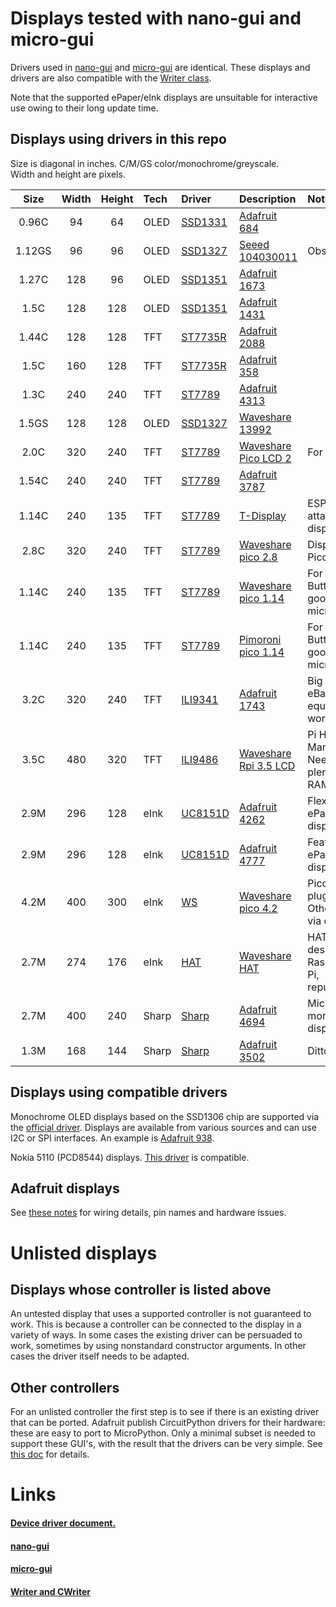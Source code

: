 # Displays tested with nano-gui and micro-gui

Drivers used in [nano-gui](https://github.com/peterhinch/micropython-nano-gui)
and [micro-gui](https://github.com/peterhinch/micropython-micro-gui) are
identical. These displays and drivers are also compatible with the 
[Writer class](https://github.com/peterhinch/micropython-font-to-py/blob/master/writer/WRITER.md).

Note that the supported ePaper/eInk displays are unsuitable for interactive use
owing to their long update time.

## Displays using drivers in this repo

Size is diagonal in inches. C/M/GS color/monochrome/greyscale.  
Width and height are pixels.  

| Size   | Width | Height | Tech  | Driver        | Description                 | Notes |
|:------:|:-----:|:------:|:------|:--------------|:----------------------------|:------|
| 0.96C  |  94   |   64   | OLED  | [SSD1331][1d] | [Adafruit 684][1m]          |       |
| 1.12GS |  96   |   96   | OLED  | [SSD1327][11d]| [Seeed 104030011][21m]      | Obsolescent |
| 1.27C  | 128   |   96   | OLED  | [SSD1351][2d] | [Adafruit 1673][2m]         |       |
| 1.5C   | 128   |  128   | OLED  | [SSD1351][2d] | [Adafruit 1431][3m]         |       |
| 1.44C  | 128   |  128   | TFT   | [ST7735R][4d] | [Adafruit 2088][5m]         |       |
| 1.5C   | 160   |  128   | TFT   | [ST7735R][4d] | [Adafruit 358][6m]          |       |
| 1.3C   | 240   |  240   | TFT   | [ST7789][5d]  | [Adafruit 4313][7m]         |       |
| 1.5GS  | 128   |  128   | OLED  | [SSD1327][11d]| [Waveshare 13992][20m]      |       |
| 2.0C   | 320   |  240   | TFT   | [ST7789][5d]  | [Waveshare Pico LCD 2][18m] | For Pi Pico |
| 1.54C  | 240   |  240   | TFT   | [ST7789][5d]  | [Adafruit 3787][8m]         |       |
| 1.14C  | 240   |  135   | TFT   | [ST7789][5d]  | [T-Display][9m]             | ESP32 with attached display |
| 2.8C   | 320   |  240   | TFT   | [ST7789][5d]  | [Waveshare pico 2.8][10m]   | Display for Pi Pico |
| 1.14C  | 240   |  135   | TFT   | [ST7789][5d]  | [Waveshare pico 1.14][11m]  | For Pi Pico. Buttons good for micro-gui |
| 1.14C  | 240   |  135   | TFT   | [ST7789][5d]  | [Pimoroni pico 1.14][23m]   | For Pi Pico. Buttons good for micro-gui |
| 3.2C   | 320   |  240   | TFT   | [ILI9341][6d] | [Adafruit 1743][12m]        | Big display. eBay equivalents work here. |
| 3.5C   | 480   |  320   | TFT   | [ILI9486][12d]| [Waveshare Rpi 3.5 LCD][22m]| Pi HAT. Many pixels. Needs plenty of RAM. |
| 2.9M   | 296   |  128   | eInk  | [UC8151D][7d] | [Adafruit 4262][13m]        | Flexible ePaper display |
| 2.9M   | 296   |  128   | eInk  | [UC8151D][7d] | [Adafruit 4777][15m]        | FeatherWing ePaper display |
| 4.2M   | 400   |  300   | eInk  | [WS][10d]     | [Waveshare pico 4.2][19m]   | Pico, Pico W plug in. Other hosts via cable |
| 2.7M   | 274   |  176   | eInk  | [HAT][8d]     | [Waveshare HAT][14m]        | HAT designed for Raspberry Pi, repurposed. |
| 2.7M   | 400   |  240   | Sharp | [Sharp][9d]   | [Adafruit 4694][16m]        | Micropower monochrome display. |
| 1.3M   | 168   |  144   | Sharp | [Sharp][9d]   | [Adafruit 3502][17m]        | Ditto |

## Displays using compatible drivers

Monochrome OLED displays based on the SSD1306 chip are supported via the
[official driver][3d]. Displays are available from various sources and can use
I2C or SPI interfaces. An example is [Adafruit 938][4m].

Nokia 5110 (PCD8544) displays. [This driver](https://github.com/mcauser/micropython-pcd8544.git)
is compatible.

## Adafruit displays

See [these notes](./ADAFRUIT.md) for wiring details, pin names and hardware
issues.

# Unlisted displays

## Displays whose controller is listed above

An untested display that uses a supported controller is not guaranteed to work.
This is because a controller can be connected to the display in a variety of
ways. In some cases the existing driver can be persuaded to work, sometimes by
using nonstandard constructor arguments. In other cases the driver itself needs
to be adapted.

## Other controllers

For an unlisted controller the first step is to see if there is an existing
driver that can be ported. Adafruit publish CircuitPython drivers for their
hardware: these are easy to port to MicroPython. Only a minimal subset is
needed to support these GUI's, with the result that the drivers can be very
simple. See [this doc](./DRIVERS.md#7-writing-device-drivers) for details.

# Links

#### [Device driver document.](./DRIVERS.md)

#### [nano-gui](https://github.com/peterhinch/micropython-nano-gui)

#### [micro-gui](https://github.com/peterhinch/micropython-micro-gui)

#### [Writer and CWriter](https://github.com/peterhinch/micropython-font-to-py/blob/master/writer/WRITER.md)

[1d]: https://github.com/peterhinch/micropython-nano-gui/blob/master/DRIVERS.md#22-drivers-for-ssd1331
[2d]: https://github.com/peterhinch/micropython-nano-gui/blob/master/DRIVERS.md#21-drivers-for-ssd1351
[3d]: https://github.com/micropython/micropython/blob/master/drivers/display/ssd1306.py
[4d]: https://github.com/peterhinch/micropython-nano-gui/blob/master/DRIVERS.md#31-drivers-for-st7735r
[5d]: https://github.com/peterhinch/micropython-nano-gui/blob/master/DRIVERS.md#33-drivers-for-st7789
[6d]: https://github.com/peterhinch/micropython-nano-gui/blob/master/DRIVERS.md#32-drivers-for-ili9341
[7d]: https://github.com/peterhinch/micropython-nano-gui/blob/master/DRIVERS.md#51-adafruit-monochrome-eink-displays
[8d]: https://github.com/peterhinch/micropython-nano-gui/blob/master/DRIVERS.md#52-waveshare-eink-display-hat
[9d]: https://github.com/peterhinch/micropython-nano-gui/blob/master/DRIVERS.md#4-drivers-for-sharp-displays
[10d]: https://github.com/peterhinch/micropython-nano-gui/blob/master/DRIVERS.md#53-waveshare-400x300-pi-pico-display
[11d]: https://github.com/peterhinch/micropython-nano-gui/blob/master/DRIVERS.md#23-drivers-for-ssd1327
[12d]: https://github.com/peterhinch/micropython-nano-gui/blob/master/DRIVERS.md#34-driver-for-ili9486

[1m]: https://www.adafruit.com/product/684
[2m]: https://www.adafruit.com/product/1673
[3m]: https://www.adafruit.com/product/1431
[4m]: https://www.adafruit.com/product/938
[5m]: https://www.adafruit.com/product/2088
[6m]: https://www.adafruit.com/product/358
[7m]: https://www.adafruit.com/product/4313
[8m]: https://www.adafruit.com/product/3787
[9m]: http://www.lilygo.cn/prod_view.aspx?TypeId=50033&Id=1126&FId=t3%3a50033%3a3&msclkid=b46a3d0ecf7d11ec88e6ae013d02d194
[10m]: https://www.waveshare.com/Pico-ResTouch-LCD-2.8.htm
[11m]: https://www.waveshare.com/pico-lcd-1.14.htm
[12m]: https://www.adafruit.com/product/1743
[13m]: https://www.adafruit.com/product/4262
[14m]: https://www.waveshare.com/wiki/2.7inch_e-Paper_HAT
[15m]: https://www.adafruit.com/product/4777
[16m]: https://www.adafruit.com/product/4694
[17m]: https://www.adafruit.com/product/3502
[18m]: https://www.waveshare.com/wiki/Pico-LCD-2
[19m]: https://thepihut.com/collections/epaper-displays-for-raspberry-pi/products/4-2-e-paper-display-module-for-raspberry-pi-pico-black-white-400x300
[20m]: https://www.waveshare.com/product/ai/displays/oled/1.5inch-oled-module.htm?___SID=U
[21m]: https://www.seeedstudio.com/Grove-OLED-Display-1-12.html?queryID=080778ddd8f54df96ca0e016af616327&objectID=1763&indexName=bazaar_retailer_products
[22m]: https://www.waveshare.com/product/3.5inch-rpi-lcd-a.htm
[23m]: https://shop.pimoroni.com/products/pico-display-pack?variant=32368664215635


